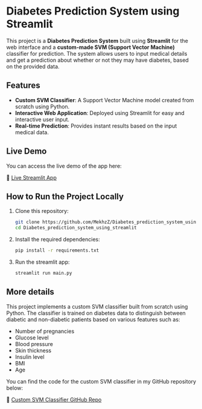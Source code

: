 # Diabetes Prediction System using Streamlit

This project is a **Diabetes Prediction System** built using **Streamlit** for the web interface and a **custom-made SVM (Support Vector Machine)** classifier for prediction. The system allows users to input medical details and get a prediction about whether or not they may have diabetes, based on the provided data.

## Features
- **Custom SVM Classifier**: A Support Vector Machine model created from scratch using Python.
- **Interactive Web Application**: Deployed using Streamlit for easy and interactive user input.
- **Real-time Prediction**: Provides instant results based on the input medical data.

## Live Demo
You can access the live demo of the app here:

🔗 [Live Streamlit App](https://diabetespredictionsystemusingapp-gu98foprwnu8j6xmno7qyj.streamlit.app/)

## How to Run the Project Locally

1. Clone this repository:

   ```bash
   git clone https://github.com/MekhzZ/Diabetes_prediction_system_using_streamlit.git
   cd Diabetes_prediction_system_using_streamlit
   ```
2. Install the required dependencies:
   
   ```bash
   pip install -r requirements.txt
   ```
   
4. Run the streamlit app:

   ```bash
   streamlit run main.py
   ```

## More details

This project implements a custom SVM classifier built from scratch using Python. The classifier is trained on diabetes data to distinguish between diabetic and non-diabetic patients based on various features such as:

- Number of pregnancies
- Glucose level
- Blood pressure
- Skin thickness
- Insulin level
- BMI
- Age

You can find the code for the custom SVM classifier in my GitHub repository below:

🔗 [Custom SVM Classifier GitHub Repo](https://github.com/MekhzZ/SVM_Classifier_from_scratch)
